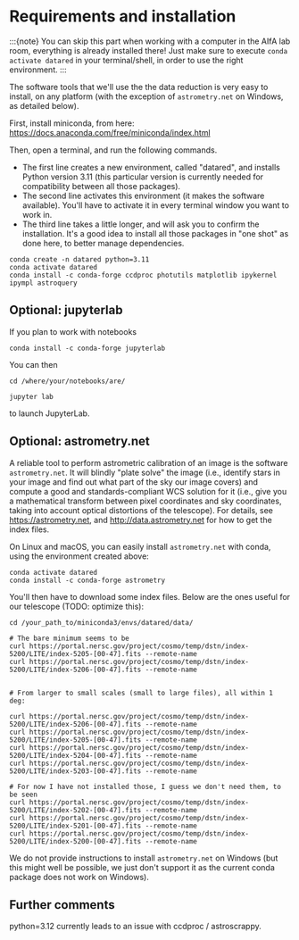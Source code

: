 # Requirements and installation

:::{note}
You can skip this part when working with a computer in the AIfA lab room, everything is already installed there!
Just make sure to execute `conda activate datared` in your terminal/shell, in order to use the right environment. 
:::

The software tools that we'll use the the data reduction is very easy to install, on any platform (with the exception of `astrometry.net` on Windows, as detailed below). 


First, install miniconda, from here: https://docs.anaconda.com/free/miniconda/index.html

Then, open a terminal, and run the following commands.
* The first line creates a new environment, called "datared", and installs Python version 3.11 (this particular version is currently needed for compatibility between all those packages).
* The second line activates this environment (it makes the software available). You'll have to activate it in every terminal window you want to work in.
* The third line takes a little longer, and will ask you to confirm the installation. It's a good idea to install all those packages in "one shot" as done here, to better manage dependencies.


```none
conda create -n datared python=3.11
conda activate datared
conda install -c conda-forge ccdproc photutils matplotlib ipykernel ipympl astroquery
```

## Optional: jupyterlab

If you plan to work with notebooks

```none
conda install -c conda-forge jupyterlab
```

You can then 

```none
cd /where/your/notebooks/are/

jupyter lab
```

to launch JupyterLab.



## Optional: astrometry.net

A reliable tool to perform astrometric calibration of an image is the software `astrometry.net`. It will blindly "plate solve" the image (i.e., identify stars in your image and find out what part of the sky our image covers) and compute a good and standards-compliant WCS solution for it (i.e., give you a mathematical transform between pixel coordinates and sky coordinates, taking into account optical distortions of the telescope). For details, see https://astrometry.net, and http://data.astrometry.net for how to get the index files.

On Linux and macOS, you can easily install `astrometry.net` with conda, using the environment created above:

```none
conda activate datared
conda install -c conda-forge astrometry
```

You'll then have to download some index files. Below are the ones useful for our telescope (TODO: optimize this):

```
cd /your_path_to/miniconda3/envs/datared/data/

# The bare minimum seems to be
curl https://portal.nersc.gov/project/cosmo/temp/dstn/index-5200/LITE/index-5205-[00-47].fits --remote-name
curl https://portal.nersc.gov/project/cosmo/temp/dstn/index-5200/LITE/index-5206-[00-47].fits --remote-name


# From larger to small scales (small to large files), all within 1 deg:

curl https://portal.nersc.gov/project/cosmo/temp/dstn/index-5200/LITE/index-5206-[00-47].fits --remote-name
curl https://portal.nersc.gov/project/cosmo/temp/dstn/index-5200/LITE/index-5205-[00-47].fits --remote-name
curl https://portal.nersc.gov/project/cosmo/temp/dstn/index-5200/LITE/index-5204-[00-47].fits --remote-name
curl https://portal.nersc.gov/project/cosmo/temp/dstn/index-5200/LITE/index-5203-[00-47].fits --remote-name

# For now I have not installed those, I guess we don't need them, to be seen
curl https://portal.nersc.gov/project/cosmo/temp/dstn/index-5200/LITE/index-5202-[00-47].fits --remote-name
curl https://portal.nersc.gov/project/cosmo/temp/dstn/index-5200/LITE/index-5201-[00-47].fits --remote-name
curl https://portal.nersc.gov/project/cosmo/temp/dstn/index-5200/LITE/index-5200-[00-47].fits --remote-name

```


We do not provide instructions to install `astrometry.net` on Windows (but this might well be possible, we just don't support it as the current conda package does not work on Windows).


## Further comments

python=3.12 currently leads to an issue with ccdproc / astroscrappy.
